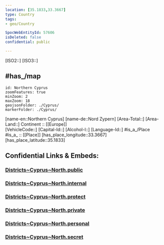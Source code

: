 ```yaml
---
location: [35.1833,33.3667]
type: Country
tags:
- geo/Country

SpocWebEntityId: 57606
isDeleted: false
confidential: public

---
```

[ISO2::] 
[ISO3::] 

## #has_/map  


```leaflet
id: Northern Cyprus
zoomFeatures: true 
minZoom: 2 
maxZoom: 18
geojsonFolder: ./Cyprus/
markerFolder: ./Cyprus/
```

[name-en::Northern Cyprus]
[name-de::Nord Zypern]
[Area-Total::]
[Area-Land::]
Continent :: [[Europe]]  
[VehicleCode::]
[Capital-Id::]
[Alcohol-l::]
[Language-Id::]
#is_a_/Place  
#is_a_ :: [[Place]] 
[has_place_longitude::33.3667]
[has_place_latitude::35.1833]


## Confidential Links & Embeds: 

### [Districts~Cyprus~North.public](/_public/\Earth\Continent\Europe\Europe~South\CyprusDistricts~Cyprus~North.public.md) 

### [Districts~Cyprus~North.internal](/_internal/\Earth\Continent\Europe\Europe~South\CyprusDistricts~Cyprus~North.internal.md) 

### [Districts~Cyprus~North.protect](/_protect/\Earth\Continent\Europe\Europe~South\CyprusDistricts~Cyprus~North.protect.md) 

### [Districts~Cyprus~North.private](/_private/\Earth\Continent\Europe\Europe~South\CyprusDistricts~Cyprus~North.private.md) 

### [Districts~Cyprus~North.personal](/_personal/\Earth\Continent\Europe\Europe~South\CyprusDistricts~Cyprus~North.personal.md) 

### [Districts~Cyprus~North.secret](/_secret/\Earth\Continent\Europe\Europe~South\CyprusDistricts~Cyprus~North.secret.md)

